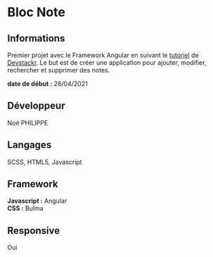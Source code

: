 # Bloc Note

## Informations

Premier projet avec le Framework Angular en suivant le [tutoriel](https://www.youtube.com/watch?v=gvWxMQ_Zios&t=3168s) de [Devstackr](https://github.com/Devstackr). Le but est de créer une application pour ajouter, modifier, rechercher et supprimer des notes.

**date de début :** 26/04/2021

## Développeur

Noé PHILIPPE

## Langages

SCSS, HTML5, Javascript

## Framework

**Javascript :** Angular  
**CSS :** Bulma

## Responsive

Oui

